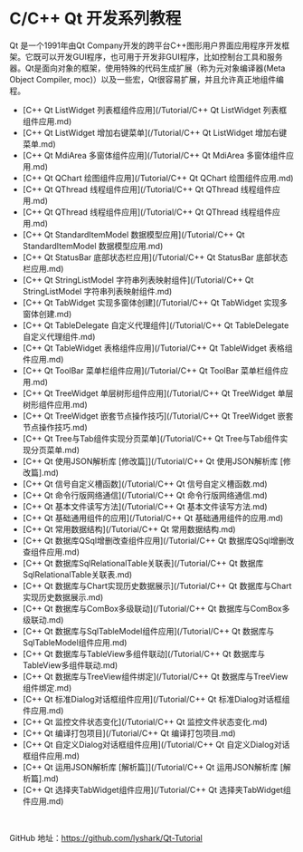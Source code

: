 # C/C++ Qt 开发系列教程

Qt 是一个1991年由Qt Company开发的跨平台C++图形用户界面应用程序开发框架。它既可以开发GUI程序，也可用于开发非GUI程序，比如控制台工具和服务器。Qt是面向对象的框架，使用特殊的代码生成扩展（称为元对象编译器(Meta Object Compiler, moc)）以及一些宏，Qt很容易扩展，并且允许真正地组件编程。

 - [C++ Qt ListWidget 列表框组件应用](/Tutorial/C++ Qt ListWidget 列表框组件应用.md)
 - [C++ Qt ListWidget 增加右键菜单](/Tutorial/C++ Qt ListWidget 增加右键菜单.md)
 - [C++ Qt MdiArea 多窗体组件应用](/Tutorial/C++ Qt MdiArea 多窗体组件应用.md)
 - [C++ Qt QChart 绘图组件应用](/Tutorial/C++ Qt QChart 绘图组件应用.md)
 - [C++ Qt QThread 线程组件应用](/Tutorial/C++ Qt QThread 线程组件应用.md)
 - [C++ Qt QThread 线程组件应用](/Tutorial/C++ Qt QThread 线程组件应用.md)
 - [C++ Qt StandardItemModel 数据模型应用](/Tutorial/C++ Qt StandardItemModel 数据模型应用.md)
 - [C++ Qt StatusBar 底部状态栏应用](/Tutorial/C++ Qt StatusBar 底部状态栏应用.md)
 - [C++ Qt StringListModel 字符串列表映射组件](/Tutorial/C++ Qt StringListModel 字符串列表映射组件.md)
 - [C++ Qt TabWidget 实现多窗体创建](/Tutorial/C++ Qt TabWidget 实现多窗体创建.md)
 - [C++ Qt TableDelegate 自定义代理组件](/Tutorial/C++ Qt TableDelegate 自定义代理组件.md)
 - [C++ Qt TableWidget 表格组件应用](/Tutorial/C++ Qt TableWidget 表格组件应用.md)
 - [C++ Qt ToolBar 菜单栏组件应用](/Tutorial/C++ Qt ToolBar 菜单栏组件应用.md)
 - [C++ Qt TreeWidget 单层树形组件应用](/Tutorial/C++ Qt TreeWidget 单层树形组件应用.md)
 - [C++ Qt TreeWidget 嵌套节点操作技巧](/Tutorial/C++ Qt TreeWidget 嵌套节点操作技巧.md)
 - [C++ Qt Tree与Tab组件实现分页菜单](/Tutorial/C++ Qt Tree与Tab组件实现分页菜单.md)
 - [C++ Qt 使用JSON解析库 [修改篇]](/Tutorial/C++ Qt 使用JSON解析库 [修改篇].md)
 - [C++ Qt 信号自定义槽函数](/Tutorial/C++ Qt 信号自定义槽函数.md)
 - [C++ Qt 命令行版网络通信](/Tutorial/C++ Qt 命令行版网络通信.md)
 - [C++ Qt 基本文件读写方法](/Tutorial/C++ Qt 基本文件读写方法.md)
 - [C++ Qt 基础通用组件的应用](/Tutorial/C++ Qt 基础通用组件的应用.md)
 - [C++ Qt 常用数据结构](/Tutorial/C++ Qt 常用数据结构.md)
 - [C++ Qt 数据库QSql增删改查组件应用](/Tutorial/C++ Qt 数据库QSql增删改查组件应用.md)
 - [C++ Qt 数据库SqlRelationalTable关联表](/Tutorial/C++ Qt 数据库SqlRelationalTable关联表.md)
 - [C++ Qt 数据库与Chart实现历史数据展示](/Tutorial/C++ Qt 数据库与Chart实现历史数据展示.md)
 - [C++ Qt 数据库与ComBox多级联动](/Tutorial/C++ Qt 数据库与ComBox多级联动.md)
 - [C++ Qt 数据库与SqlTableModel组件应用](/Tutorial/C++ Qt 数据库与SqlTableModel组件应用.md)
 - [C++ Qt 数据库与TableView多组件联动](/Tutorial/C++ Qt 数据库与TableView多组件联动.md)
 - [C++ Qt 数据库与TreeView组件绑定](/Tutorial/C++ Qt 数据库与TreeView组件绑定.md)
 - [C++ Qt 标准Dialog对话框组件应用](/Tutorial/C++ Qt 标准Dialog对话框组件应用.md)
 - [C++ Qt 监控文件状态变化](/Tutorial/C++ Qt 监控文件状态变化.md)
 - [C++ Qt 编译打包项目](/Tutorial/C++ Qt 编译打包项目.md)
 - [C++ Qt 自定义Dialog对话框组件应用](/Tutorial/C++ Qt 自定义Dialog对话框组件应用.md)
 - [C++ Qt 运用JSON解析库 [解析篇]](/Tutorial/C++ Qt 运用JSON解析库 [解析篇].md)
 - [C++ Qt 选择夹TabWidget组件应用](/Tutorial/C++ Qt 选择夹TabWidget组件应用.md)

<br>

GitHub 地址：https://github.com/lyshark/Qt-Tutorial
